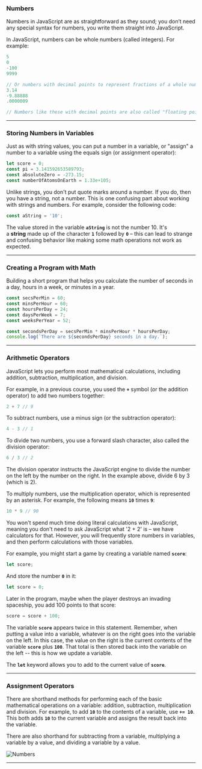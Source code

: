 ### Numbers
Numbers in JavaScript are as straightforward as they sound; you don’t need any special syntax for numbers, you write them straight into JavaScript.

In JavaScript, numbers can be whole numbers (called integers). For example:

```js
5
0
-100
9999

// Or numbers with decimal points to represent fractions of a whole number like:
3.14
-9.88888
.0000009

// Numbers like these with decimal points are also called "floating point numbers." JavaScript even lets you use scientific notation to represent really large or really small numbers:
```

***

### Storing Numbers in Variables
Just as with string values, you can put a number in a variable, or "assign" a number to a variable using the equals sign (or assignment operator):

```jsx
let score = 0;
const pi = 3.141592653589793;
const absoluteZero = -273.15;
const numberOfAtomsOnEarth = 1.33e+105;
```

Unlike strings, you don't put quote marks around a number. If you do, then you have a string, not a number. This is one confusing part about working with strings and numbers. For example, consider the following code:

```jsx
const aString = '10';
```

The value stored in the variable **`aString`** is not the number 10. It's a **string** made up of the character **`1`** followed by **`0`** – this can lead to strange and confusing behavior like making some math operations not work as expected.

***

### Creating a Program with Math
Building a short program that helps you calculate the number of seconds in a day, hours in a week, or minutes in a year.

```jsx
const secsPerMin = 60;
const minsPerHour = 60;
const hoursPerDay = 24;
const daysPerWeek = 7;
const weeksPerYear = 52;

const secondsPerDay = secsPerMin * minsPerHour * hoursPerDay;
console.log(`There are ${secondsPerDay} seconds in a day.`);
```

***

### Arithmetic Operators
JavaScript lets you perform most mathematical calculations, including addition, subtraction, multiplication, and division.

For example, in a previous course, you used the **`+`** symbol (or the addition operator) to add two numbers together:

```jsx
2 + 7 // 9
```

To subtract numbers, use a minus sign (or the subtraction operator):

```jsx
4 - 3 // 1
```

To divide two numbers, you use a forward slash character, also called the division operator:

```jsx
6 / 3 // 2
```

The division operator instructs the JavaScript engine to divide the number on the left by the number on the right. In the example above, divide 6 by 3 (which is 2).

To multiply numbers, use the multiplication operator, which is represented by an asterisk. For example, the following means **`10`** times **`9`**:

```jsx
10 * 9 // 90
```

You won't spend much time doing literal calculations with JavaScript, meaning you don't need to ask JavaScript what '2 + 2' is – we have calculators for that. However, you will frequently store numbers in variables, and then perform calculations with those variables.

For example, you might start a game by creating a variable named **`score`**:

```jsx
let score;
```

And store the number **`0`** in it:

```jsx
let score = 0;
```

Later in the program, maybe when the player destroys an invading spaceship, you add 100 points to that score:

```js
score = score + 100;
```

The variable **`score`** appears twice in this statement. Remember, when putting a value into a variable, whatever is on the right goes into the variable on the left. In this case, the value on the right is the current contents of the variable **`score`** plus **`100`**. That total is then stored back into the variable on the left -- this is how we update a variable.

The **`let`** keyword allows you to add to the current value of **`score`**.

***

### Assignment Operators
There are shorthand methods for performing each of the basic mathematical operations on a variable: addition, subtraction, multiplication and division. For example, to add **`10`** to the contents of a variable, use **`+= 10`**. This both adds **`10`** to the current variable and assigns the result back into the variable.

There are also shorthand for subtracting from a variable, multiplying a variable by a value, and dividing a variable by a value.
<br>

![Numbers][numbers]

[numbers]:https://slideplayer.com/slide/5244627/16/images/27/Augmented+Assignment+Operators+%28Shortcuts%29.jpg

***
